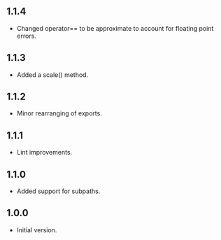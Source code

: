 ## 1.1.4

- Changed operator== to be approximate to account for floating point errors.

## 1.1.3

- Added a scale() method.

## 1.1.2

- Minor rearranging of exports.

## 1.1.1

- Lint improvements.

## 1.1.0

- Added support for subpaths.

## 1.0.0

- Initial version.
